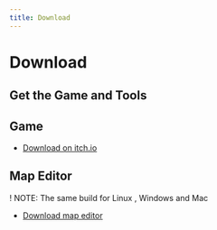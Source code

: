 ```yaml
---
title: Download
---
```


# Download
## Get the Game and Tools 

## Game
<ul id="game-download-link"><li>
<a target="_blank" href="https://glportal.itch.io/glportal">Download on itch.io</a>
</li></ul>

<iframe id="game-download-iframe" style="display: none;" frameborder="0" width="552" height="167">
</iframe>
<script>

document.addEventListener("DOMContentLoaded", function(event) { 
  document.getElementById('game-download-iframe').src = 
  "https://itch.io/embed/11342?linkback=true&link_color=1BB3E9";
  setTimeout(function(){
    document.getElementById('game-download-link').style = "display: none;"; 
    document.getElementById('game-download-iframe').style = "display: block;"; 
}, 1000);
});
</script>

## Map Editor
! NOTE: The same build for Linux <i class="fa fa-linux"></i>, Windows <i class="fa fa-windows"></i> and Mac <i class="fa fa-apple"></i>
- [Download map editor](https://github.com/GlPortal/map-editor/releases/)

